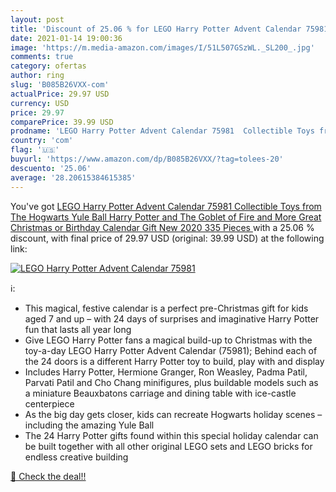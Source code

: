 ```yaml
---
layout: post
title: 'Discount of 25.06 % for LEGO Harry Potter Advent Calendar 75981 '
date: 2021-01-14 19:00:36
image: 'https://m.media-amazon.com/images/I/51L507GSzWL._SL200_.jpg'
comments: true
category: ofertas
author: ring
slug: 'B085B26VXX-com'
actualPrice: 29.97 USD
currency: USD
price: 29.97
comparePrice: 39.99 USD
prodname: 'LEGO Harry Potter Advent Calendar 75981  Collectible Toys from The Hogwarts Yule Ball  Harry Potter and The Goblet of Fire and More  Great Christmas or Birthday Calendar Gift  New 2020  335 Pieces '
country: 'com'
flag: '🇺🇸'
buyurl: 'https://www.amazon.com/dp/B085B26VXX/?tag=tolees-20'
descuento: '25.06'
average: '28.20615384615385'
---
```


You've got [LEGO Harry Potter Advent Calendar 75981  Collectible Toys from The Hogwarts Yule Ball  Harry Potter and The Goblet of Fire and More  Great Christmas or Birthday Calendar Gift  New 2020  335 Pieces ](https://www.amazon.com/dp/B085B26VXX/?tag=tolees-20) with a  25.06 % discount, with final price of 29.97 USD (original: 39.99 USD) at the following link:

[![LEGO Harry Potter Advent Calendar 75981 ](https://m.media-amazon.com/images/I/51L507GSzWL._SL200_.jpg)](https://www.amazon.com/dp/B085B26VXX/?tag=tolees-20)

ℹ️:

- This magical, festive calendar is a perfect pre-Christmas gift for kids aged 7 and up – with 24 days of surprises and imaginative Harry Potter fun that lasts all year long
- Give LEGO Harry Potter fans a magical build-up to Christmas with the toy-a-day LEGO Harry Potter Advent Calendar (75981); Behind each of the 24 doors is a different Harry Potter toy to build, play with and display
- Includes Harry Potter, Hermione Granger, Ron Weasley, Padma Patil, Parvati Patil and Cho Chang minifigures, plus buildable models such as a miniature Beauxbatons carriage and dining table with ice-castle centerpiece
- As the big day gets closer, kids can recreate Hogwarts holiday scenes – including the amazing Yule Ball
- The 24 Harry Potter gifts found within this special holiday calendar can be built together with all other original LEGO sets and LEGO bricks for endless creative building

[🛒 Check the deal!!](https://www.amazon.com/dp/B085B26VXX/?tag=tolees-20)
